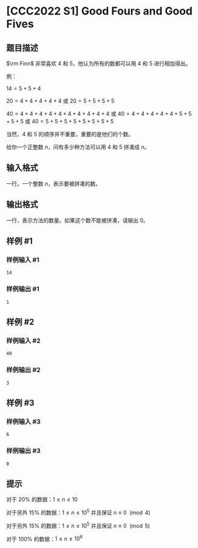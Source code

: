 # [CCC2022 S1]  Good Fours and Good Fives

## 题目描述

$\rm Finn$ 非常喜欢 $4$ 和 $5$，他认为所有的数都可以用 $4$ 和 $5$ 进行相加得出。

例：

$14=5+5+4$

$20=4+4+4+4+4$ 或 $20=5+5+5+5$

$40=4+4+4+4+4+4+4+4+4+4$ 或 $40=4+4+4+4+4+5+5+5+5$ 或 $40=5+5+5+5+5+5+5+5$

当然，$4$ 和 $5$ 的顺序并不重要，重要的是他们的个数。

给你一个正整数 $n$，问有多少种方法可以用 $4$ 和 $5$ 拼凑成 $n$。

## 输入格式

一行，一个整数 $n$，表示要被拼凑的数。

## 输出格式

一行，表示方法的数量。如果这个数不能被拼凑，请输出 $0$。

## 样例 #1

### 样例输入 #1
```
14
```

### 样例输出 #1

```
1
```

## 样例 #2

### 样例输入 #2
```
40
```

### 样例输出 #2

```
3
```

## 样例 #3

### 样例输入 #3
```
6
```

### 样例输出 #3

```
0
```

## 提示

对于 $20\%$ 的数据：$1\le n\le 10$

对于另外 $15\%$ 的数据：$1\le n\le10^5$ 并且保证
$n\equiv0$ $\pmod 4$

对于另外 $15\%$ 的数据：$1\le n\le10^5$ 并且保证
$n\equiv0$ $\pmod 5$

对于 $100\%$ 的数据：$1\le n\le 10^6$
